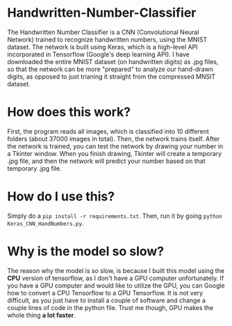 # Handwritten-Number-Classifier
The Handwritten Number Classifier is a CNN (Convolutional Neural Network) trained to recognize handwritten numbers, using the MNIST dataset. The network is built using Keras, which is a high-level API incorporated in Tensorflow (Google's deep learning API). I have downloaded the entire MNIST dataset (on handwritten digits) as .jpg files, so that the network can be more "prepared" to analyze our hand-drawn digits, as opposed to just trianing it straight from the compressed MNSIT dataset. 

# How does this work?
First, the program reads all images, which is classified into 10 different folders (about 37000 images in total). Then, the network trains itself. After the network is trained, you can test the network by drawing your number in a Tkinter window. When you finish drawing, Tkinter will create a temporary .jpg file, and then the network will predict your number based on that temporary .jpg file. 

# How do I use this?
Simply do a `pip install -r requirements.txt`. Then, run it by going `python Keras_CNN_HandNumbers.py`.

# Why is the model so slow?
The reason why the model is so slow, is because I built this model using the **CPU** version of tensorflow, as I don't have a GPU computer unfortunately. If you have a GPU computer and would like to utilize the GPU, you can Google how to convert a CPU Tensorflow to a GPU Tensorflow. It is not very difficult, as you just have to install a couple of software and change a couple lines of code in the python file. Trust me though, GPU makes the whole thing **a lot faster**. 
